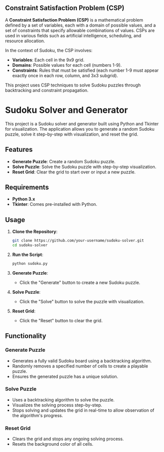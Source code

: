 ## Constraint Satisfaction Problem (CSP)

A **Constraint Satisfaction Problem (CSP)** is a mathematical problem defined by a set of variables, each with a domain of possible values, and a set of constraints that specify allowable combinations of values. CSPs are used in various fields such as artificial intelligence, scheduling, and resource allocation.

In the context of Sudoku, the CSP involves:
- **Variables**: Each cell in the 9x9 grid.
- **Domains**: Possible values for each cell (numbers 1-9).
- **Constraints**: Rules that must be satisfied (each number 1-9 must appear exactly once in each row, column, and 3x3 subgrid).

This project uses CSP techniques to solve Sudoku puzzles through backtracking and constraint propagation.

# Sudoku Solver and Generator

This project is a Sudoku solver and generator built using Python and Tkinter for visualization. The application allows you to generate a random Sudoku puzzle, solve it step-by-step with visualization, and reset the grid.

## Features

- **Generate Puzzle**: Create a random Sudoku puzzle.
- **Solve Puzzle**: Solve the Sudoku puzzle with step-by-step visualization.
- **Reset Grid**: Clear the grid to start over or input a new puzzle.

## Requirements

- **Python 3.x**
- **Tkinter**: Comes pre-installed with Python.

## Usage

1. **Clone the Repository**:
   ```sh
   git clone https://github.com/your-username/sudoku-solver.git
   cd sudoku-solver
   ```

2. **Run the Script**:
   ```sh
   python sudoku.py
   ```

3. **Generate Puzzle**:
   - Click the "Generate" button to create a new Sudoku puzzle.

4. **Solve Puzzle**:
   - Click the "Solve" button to solve the puzzle with visualization.

5. **Reset Grid**:
   - Click the "Reset" button to clear the grid.

## Functionality

### Generate Puzzle

- Generates a fully valid Sudoku board using a backtracking algorithm.
- Randomly removes a specified number of cells to create a playable puzzle.
- Ensures the generated puzzle has a unique solution.

### Solve Puzzle

- Uses a backtracking algorithm to solve the puzzle.
- Visualizes the solving process step-by-step.
- Stops solving and updates the grid in real-time to allow observation of the algorithm's progress.

### Reset Grid

- Clears the grid and stops any ongoing solving process.
- Resets the background color of all cells.
